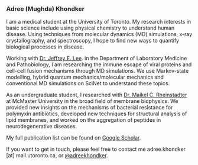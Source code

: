 ### Adree (Mughda) Khondker

I am a medical student at the University of Toronto. My research interests in basic science include using physical chemistry to understand human disease. Using techniques from molecular dynamics (MD) simulations, x-ray crystallography, and spectroscopy, I hope to find new ways to quantify biological processes in disease.

Working with <a href="https://www.leelab-utoronto.com/">Dr. Jeffrey E. Lee</a>. in the Department of Laboratory Medicine and Pathobiology, I am researching the immune escape of viral proteins and cell-cell fusion mechanisms through MD simulations. We use Markov-state modelling, hybrid quantum mechanics/molecular mechanics and conventional MD simulations on SciNet to understand these topics.

As an undergraduate student, I researched with <a href="http://www.rheinstaedter.de/maikel/">Dr. Maikel C. Rheinstadter</a> at McMaster University in the broad field of membrane biophysics. We provided new insights on the mechanisms of bacterial resistance for polymyxin antibiotics, developed new techniques for structural analysis of lipid membranes, and worked on the aggregation of peptides in neurodegenerative diseases. 

My full publication list can be found on <a href="https://scholar.google.ca/citations?user=ZHtyc_kAAAAJ&hl=en">Google Scholar</a>.

If you want to get in touch, please feel free to contact me adree.khondker [at] mail.utoronto.ca, or <a href="https://twitter.com/AdreeKhondker">@adreekhondker</a>.
